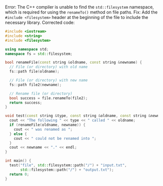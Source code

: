 Error: The C++ compiler is unable to find the `std::filesystem` namespace, which is required for using the `renameTo()` method on file paths.
Fix: Add the `#include <filesystem>` header at the beginning of the file to include the necessary library.
Corrected code:
```cpp
#include <iostream>
#include <string>
#include <filesystem>

using namespace std;
namespace fs = std::filesystem;

bool renameFile(const string &oldname, const string &newname) {
  // File (or directory) with old name
  fs::path file(oldname);

  // File (or directory) with new name
  fs::path file2(newname);

  // Rename file (or directory)
  bool success = file.renameTo(file2);
  return success;
}

void test(const string &type, const string &oldname, const string &newname) {
  cout << "The following " << type << " called " << oldname;
  if (renameFile(oldname, newname)) {
    cout << " was renamed as ";
  } else {
    cout << " could not be renamed into ";
  }
  cout << newname << "." << endl;
}

int main() {
  test("file", std::filesystem::path("/") + "input.txt",
       std::filesystem::path("/") + "output.txt");
  return 0;
}
```
